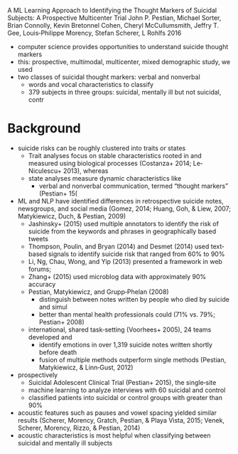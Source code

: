 A ML Learning Approach to Identifying the Thought Markers of Suicidal
Subjects: A Prospective Multicenter Trial
John P. Pestian, Michael Sorter, Brian Connolly, Kevin Bretonnel Cohen, Cheryl
McCullumsmith, Jeffry T. Gee, Louis‐Philippe Morency, Stefan Scherer, L Rohlfs
2016

* computer science provides opportunities to understand suicide thought markers
* this: prospective, multimodal, multicenter, mixed demographic study, we used
* two classes of suicidal thought markers: verbal and nonverbal
  * words and vocal characteristics to classify
  * 379 subjects in three groups: suicidal, mentally ill but not suicidal, contr

# Background

* suicide risks can be roughly clustered into traits or states
  * Trait analyses focus on stable characteristics
    rooted in and measured using biological processes
    (Costanza+ 2014; Le‐Niculescu+ 2013), whereas
  * state analyses measure dynamic characteristics like
    * verbal and nonverbal communication, termed “thought markers” (Pestian+ 15(
* ML and NLP have identified differences in
  retrospective suicide notes, newsgroups, and social media
  (Gomez, 2014; Huang, Goh, & Liew, 2007; Matykiewicz, Duch, & Pestian, 2009)
  * Jashinsky+ (2015) used multiple annotators to identify the risk of suicide
    from the keywords and phrases in geographically based tweets
  * Thompson, Poulin, and Bryan (2014) and Desmet (2014) used text‐based signals
    to identify suicide risk that ranged from 60% to 90%
  * Li, Ng, Chau, Wong, and Yip (2013) presented a framework in web forums;
  * Zhang+ (2015) used microblog data with approximately 90% accuracy
  * Pestian, Matykiewicz, and Grupp‐Phelan (2008)
    * distinguish between notes written by people who died by suicide and simul
    * better than mental health professionals could (71% vs. 79%; Pestian+ 2008)
  * international, shared task‐setting (Voorhees+ 2005), 24 teams developed and
    * identify emotions in over 1,319 suicide notes written shortly before death
    * fusion of multiple methods outperform single methods
      (Pestian, Matykiewicz, & Linn‐Gust, 2012)
* prospectively
  * Suicidal Adolescent Clinical Trial (Pestian+ 2015), the single‐site
  * machine learning to analyze interviews with 60 suicidal and control
  * classified patients into suicidal or control groups with greater than 90%
* acoustic features such as pauses and vowel spacing yielded similar results
  (Scherer, Morency, Gratch, Pestian, & Playa Vista, 2015; Venek, Scherer,
  Morency, Rizzo, & Pestian, 2014)
* acoustic characteristics is most helpful
  when classifying between suicidal and mentally ill subjects
